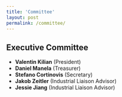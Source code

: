 ```yaml
---
title: 'Committee'
layout: post
permalink: /committee/
---
```

<html lang="en">
<head>
    <meta charset="UTF-8">
    <meta name="viewport" content="width=device-width, initial-scale=1.0">
    <title>Image and Text Layout</title>
    <style>
        .container {
            display: flex;
            align-items: center;
            max-width: 800px;
            margin: auto;
            justify-content: center;
            text-align: center;
        }
        .image {
            flex: 2;
            padding-right: 20px;
        }
        .text {
            flex: 2;
        }
        img {
            max-width: 100%;
            height: auto;
            border-radius: 10px;
        }
.button {
    display: inline-block;
    margin-top: 10px;
    padding: 10px 20px;
    background-color: #f2f2f2;
    color: white;
    text-decoration: none;
    border-radius: 10px;
    font-size: 16px;
    font-weight: bold;
    text-align: center;
    display: block;
    width: fit-content;
    margin-left: auto;
    margin-right: auto;
}
    </style>
</head>


<body>
  <h2>Executive Committee</h2>
  <ul>
    <li><strong>Valentin Kilian</strong> (President)</li>
    <li><strong>Daniel Manela</strong> (Treasurer)</li>
    <li><strong>Stefano Cortinovis</strong> (Secretary)</li>
    <li><strong>Jakob Zeitler</strong> (Industrial Liaison Advisor)</li>
    <li><strong>Jessie Jiang</strong> (Industrial Liaison Advisor)</li>
  </ul>
</body>